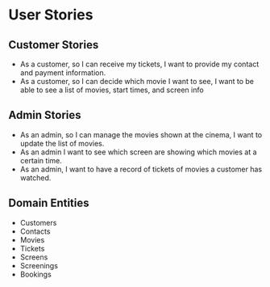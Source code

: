 # User Stories

## Customer Stories

- As a customer, so I can receive my tickets, I want to provide my contact and payment information.
- As a customer, so I can decide which movie I want to see, I want to be able to see a list of movies, start times, and screen info

## Admin Stories

- As an admin, so I can manage the movies shown at the cinema, I want to update the list of movies.
- As an admin I want to see which screen are showing which movies at a certain time.
- As an admin, I want to have a record of tickets of movies a customer has watched.

## Domain Entities

- Customers
- Contacts
- Movies
- Tickets
- Screens
- Screenings
- Bookings

